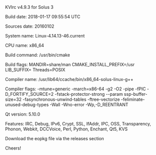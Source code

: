 KVIrc v4.9.3 for Solus 3

Build date: 2018-01-17 09:55:54 UTC

Sources date: 20160102

System name: Linux-4.14.13-46.current

CPU name: x86_64

Build command: /usr/bin/cmake

Build flags: 
   MANDIR=share/man
   CMAKE_INSTALL_PREFIX=/usr
   LIB_SUFFIX=
   Threads=POSIX

Compiler name: /usr/lib64/ccache/bin/x86_64-solus-linux-g++

Compiler flags: -mtune=generic -march=x86-64 -g2 -O2 -pipe -fPIC -D_FORTIFY_SOURCE=2 -fstack-protector-strong --param ssp-buffer-size=32 -fasynchronous-unwind-tables -ftree-vectorize -feliminate-unused-debug-types -Wall -Wno-error -Wp,-D_REENTRANT

Qt version: 5.10.0

Features: IRC, Debug, IPv6, Crypt, SSL, IfAddr, IPC, OSS, Transparency, Phonon, Webkit, DCCVoice, Perl, Python, Enchant, Qt5, KVS


Download the eopkg file via the releases section

Cheers!
